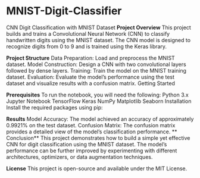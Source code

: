 # MNIST-Digit-Classifier
CNN Digit Classification with MNIST Dataset
**Project Overview**
This project builds and trains a Convolutional Neural Network (CNN) to classify handwritten digits using the MNIST dataset. The CNN model is designed to recognize digits from 0 to 9 and is trained using the Keras library.

**Project Structure**
Data Preparation: Load and preprocess the MNIST dataset.
Model Construction: Design a CNN with two convolutional layers followed by dense layers.
Training: Train the model on the MNIST training dataset.
Evaluation: Evaluate the model’s performance using the test dataset and visualize results with a confusion matrix.
Getting Started

**Prerequisites**
To run the notebook, you will need the following:
Python 3.x
Jupyter Notebook
TensorFlow
Keras
NumPy
Matplotlib
Seaborn
Installation
Install the required packages using pip:

**Results**
Model Accuracy: The model achieved an accuracy of approximately 0.9921% on the test dataset.
Confusion Matrix: The confusion matrix provides a detailed view of the model’s classification performance.
** Conclusion**
This project demonstrates how to build a simple yet effective CNN for digit classification using the MNIST dataset. The model’s performance can be further improved by experimenting with different architectures, optimizers, or data augmentation techniques.

**License**
This project is open-source and available under the MIT License.

